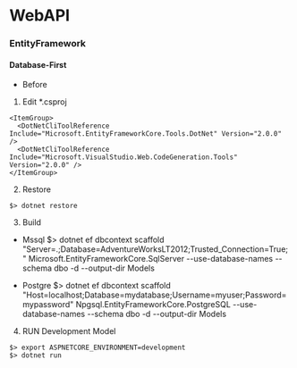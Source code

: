 WebAPI
======



### EntityFramework



#### Database-First
* Before
1. Edit *.csproj
``` 
<ItemGroup>
  <DotNetCliToolReference Include="Microsoft.EntityFrameworkCore.Tools.DotNet" Version="2.0.0" />
  <DotNetCliToolReference Include="Microsoft.VisualStudio.Web.CodeGeneration.Tools" Version="2.0.0" />
</ItemGroup>

```

2.  Restore
```
$> dotnet restore
```

3. Build
* Mssql
$> dotnet ef dbcontext scaffold "Server=.\;Database=AdventureWorksLT2012;Trusted_Connection=True;" Microsoft.EntityFrameworkCore.SqlServer --use-database-names --schema dbo -d --output-dir Models


* Postgre
$> dotnet ef dbcontext scaffold "Host=localhost;Database=mydatabase;Username=myuser;Password=mypassword" Npgsql.EntityFrameworkCore.PostgreSQL --use-database-names --schema dbo -d  --output-dir Models



4. RUN Development Model
```
$> export ASPNETCORE_ENVIRONMENT=development
$> dotnet run
```